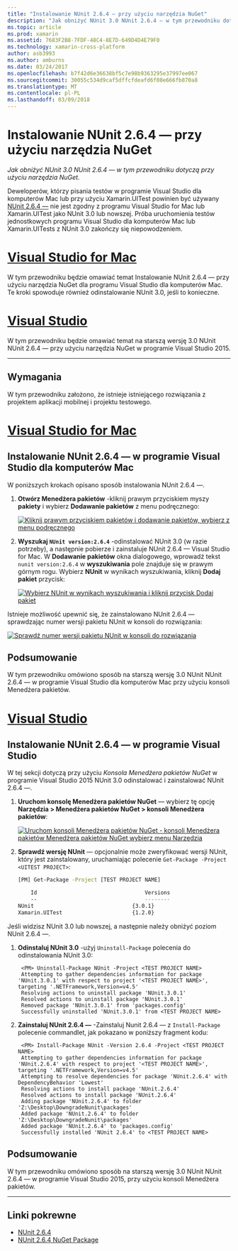```yaml
---
title: "Instalowanie NUnit 2.6.4 — przy użyciu narzędzia NuGet"
description: "Jak obniżyć NUnit 3.0 NUnit 2.6.4 — w tym przewodniku dotyczą przy użyciu narzędzia NuGet."
ms.topic: article
ms.prod: xamarin
ms.assetid: 7683F2B8-7FDF-48C4-8E7D-649D4D4E79F0
ms.technology: xamarin-cross-platform
author: asb3993
ms.author: amburns
ms.date: 03/24/2017
ms.openlocfilehash: b7f42d6e36638bf5c7e98b9363295e37997ee067
ms.sourcegitcommit: 30055c534d9caf5dffcfdeafd6f08e666fb870a8
ms.translationtype: MT
ms.contentlocale: pl-PL
ms.lasthandoff: 03/09/2018
---
```

# <a name="installing-nunit-264-using-nuget"></a>Instalowanie NUnit 2.6.4 — przy użyciu narzędzia NuGet

_Jak obniżyć NUnit 3.0 NUnit 2.6.4 — w tym przewodniku dotyczą przy użyciu narzędzia NuGet._

Deweloperów, którzy pisania testów w programie Visual Studio dla komputerów Mac lub przy użyciu Xamarin.UITest powinien być używany [NUnit 2.6.4 —](http://nunit.org/index.php?p=docHome&r=2.6.4) nie jest zgodny z programu Visual Studio for Mac lub Xamarin.UITest jako NUnit 3.0 lub nowszej. Próba uruchomienia testów jednostkowych programu Visual Studio dla komputerów Mac lub Xamarin.UITests z NUnit 3.0 zakończy się niepowodzeniem.

# <a name="visual-studio-for-mactabvsmac"></a>[Visual Studio for Mac](#tab/vsmac)

W tym przewodniku będzie omawiać temat Instalowanie NUnit 2.6.4 — przy użyciu narzędzia NuGet dla programu Visual Studio dla komputerów Mac. Te kroki spowoduje również odinstalowanie NUnit 3.0, jeśli to konieczne.

# <a name="visual-studiotabvswin"></a>[Visual Studio](#tab/vswin)

W tym przewodniku będzie omawiać temat na starszą wersję 3.0 NUnit NUnit 2.6.4 — przy użyciu narzędzia NuGet w programie Visual Studio 2015.

-----

## <a name="requirements"></a>Wymagania

W tym przewodniku założono, że istnieje istniejącego rozwiązania z projektem aplikacji mobilnej i projektu testowego.

# <a name="visual-studio-for-mactabvsmac"></a>[Visual Studio for Mac](#tab/vsmac)

## <a name="installing-nunit-264-in-visual-studio-for-mac"></a>Instalowanie NUnit 2.6.4 — w programie Visual Studio dla komputerów Mac

W poniższych krokach opisano sposób instalowania NUnit 2.6.4 —.


1. **Otwórz Menedżera pakietów** -kliknij prawym przyciskiem myszy **pakiety** i wybierz **Dodawanie pakietów** z menu podręcznego:

    [![](installing-nunit-using-nuget-images/add-packages-xs.png "Kliknij prawym przyciskiem pakietów i dodawanie pakietów, wybierz z menu podręcznego")](installing-nunit-using-nuget-images/add-packages-xs.png#lightbox)
    
1. **Wyszukaj `NUnit version:2.6.4`**  -odinstalować NUnit 3.0 (w razie potrzeby), a następnie pobierze i zainstaluje NUnit 2.6.4 — Visual Studio for Mac. W **Dodawanie pakietów** okna dialogowego, wprowadź tekst `nunit version:2.6.4` w **wyszukiwania** pole znajduje się w prawym górnym rogu. Wybierz **NUnit** w wynikach wyszukiwania, kliknij **Dodaj pakiet** przycisk:

    [![](installing-nunit-using-nuget-images/nunit-search-xs.png "Wybierz NUnit w wynikach wyszukiwania i kliknij przycisk Dodaj pakiet")](installing-nunit-using-nuget-images/nunit-search-xs.png#lightbox)


Istnieje możliwość upewnić się, że zainstalowano NUnit 2.6.4 — sprawdzając numer wersji pakietu NUnit w konsoli do rozwiązania:

[![](installing-nunit-using-nuget-images/nunit-2-6-4-installed.png "Sprawdź numer wersji pakietu NUnit w konsoli do rozwiązania")](installing-nunit-using-nuget-images/nunit-2-6-4-installed.png#lightbox)

## <a name="summary"></a>Podsumowanie

W tym przewodniku omówiono sposób na starszą wersję 3.0 NUnit NUnit 2.6.4 — w programie Visual Studio dla komputerów Mac przy użyciu konsoli Menedżera pakietów.


# <a name="visual-studiotabvswin"></a>[Visual Studio](#tab/vswin)

## <a name="installing-nunit-264-in-visual-studio"></a>Instalowanie NUnit 2.6.4 — w programie Visual Studio

W tej sekcji dotyczą przy użyciu _Konsola Menedżera pakietów NuGet_ w programie Visual Studio 2015 NUnit 3.0 odinstalować i zainstalować NUnit 2.6.4 —.


1. **Uruchom konsolę Menedżera pakietów NuGet** — wybierz tę opcję **Narzędzia > Menedżera pakietów NuGet > konsoli Menedżera pakietów**:

    [![](installing-nunit-using-nuget-images/package-manager-console.png "Uruchom konsoli Menedżera pakietów NuGet - konsoli Menedżera pakietów Menedżera pakietów NuGet wybierz menu Narzędzia")](installing-nunit-using-nuget-images/package-manager-console.png#lightbox)
    
1. **Sprawdź wersję NUnit** — opcjonalnie może zweryfikować wersji NUnit, który jest zainstalowany, uruchamiając polecenie `Get-Package -Project <UITEST PROJECT>`:

    ```bash
    [PM] Get-Package -Project [TEST PROJECT NAME]
    
        Id                                  Versions                                 ProjectName
        --                                  --------                                 -----------
    NUnit                               {3.0.1}                                  [TEST PROJECT NAME]
    Xamarin.UITest                      {1.2.0}                                  [TEST PROJECT NAME]
    ```

Jeśli widzisz NUnit 3.0 lub nowszej, a następnie należy obniżyć poziom NUnit 2.6.4 —.

1. **Odinstaluj NUnit 3.0** -użyj `Uninstall-Package` polecenia do odinstalowania NUnit 3.0:

        <PM> Uninstall-Package NUnit -Project <TEST PROJECT NAME>
        Attempting to gather dependencies information for package 'NUnit.3.0.1' with respect to project '<TEST PROJECT NAME>', targeting '.NETFramework,Version=v4.5'
        Resolving actions to uninstall package 'NUnit.3.0.1'
        Resolved actions to uninstall package 'NUnit.3.0.1'
        Removed package 'NUnit.3.0.1' from 'packages.config'
        Successfully uninstalled 'NUnit.3.0.1' from <TEST PROJECT NAME>

1. **Zainstaluj NUnit 2.6.4 —** -Zainstaluj Nunit 2.6.4 — z `Install-Package` polecenie commandlet, jak pokazano w poniższy fragment kodu:

        <PM> Install-Package NUnit -Version 2.6.4 -Project <TEST PROJECT NAME>
        Attempting to gather dependencies information for package 'NUnit.2.6.4' with respect to project '<TEST PROJECT NAME>', targeting '.NETFramework,Version=v4.5'
        Attempting to resolve dependencies for package 'NUnit.2.6.4' with DependencyBehavior 'Lowest'
        Resolving actions to install package 'NUnit.2.6.4'
        Resolved actions to install package 'NUnit.2.6.4'
        Adding package 'NUnit.2.6.4' to folder 'Z:\Desktop\DowngradeNunit\packages'
        Added package 'NUnit.2.6.4' to folder 'Z:\Desktop\DowngradeNunit\packages'
        Added package 'NUnit.2.6.4' to 'packages.config'
        Successfully installed 'NUnit 2.6.4' to <TEST PROJECT NAME>
    
## <a name="summary"></a>Podsumowanie

W tym przewodniku omówiono sposób na starszą wersję 3.0 NUnit NUnit 2.6.4 — w programie Visual Studio 2015, przy użyciu konsoli Menedżera pakietów.

-----

## <a name="related-links"></a>Linki pokrewne

- [NUnit 2.6.4](http://nunit.org/index.php?p=docHome&r=2.6.4)
- [NUnit 2.6.4 NuGet Package](https://www.nuget.org/packages/NUnit/2.6.4)
